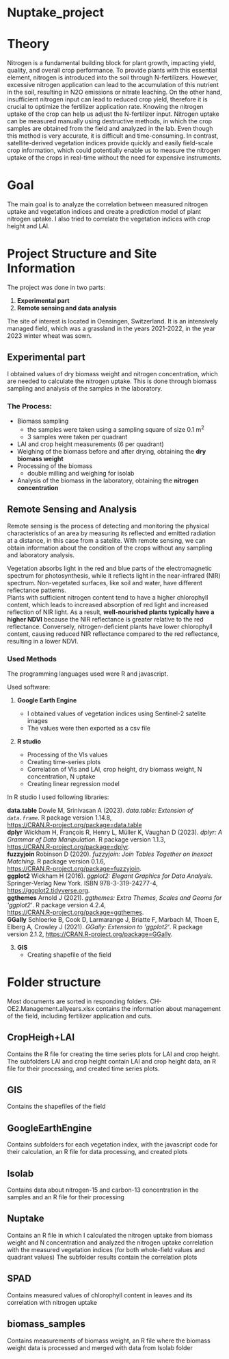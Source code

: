 # Nuptake_project

# Theory
Nitrogen is a fundamental building block for plant growth, impacting yield, quality, and overall crop performance. To provide plants with this essential element, nitrogen is introduced into the soil through N-fertilizers. However, excessive nitrogen application can lead to the accumulation of this nutrient in the soil, resulting in N2O emissions or nitrate leaching. On the other hand, insufficient nitrogen input can lead to reduced crop yield, therefore it is crucial to optimize the fertilizer application rate. Knowing the nitrogen uptake of the crop can help us adjust the N-fertilizer input. Nitrogen uptake can be measured manually using destructive methods, in which the crop samples are obtained from the field and analyzed in the lab. Even though this method is very accurate, it is difficult and time-consuming. In contrast, satellite-derived vegetation indices provide quickly and easily field-scale crop information, which could potentially enable us to measure the nitrogen uptake of the crops in real-time without the need for expensive instruments. 

# Goal
The main goal is to analyze the correlation between measured nitrogen uptake and vegetation indices and create a prediction model of plant nitrogen uptake.
I also tried to correlate the vegetation indices with crop height and LAI.

# Project Structure and Site Information
The project was done in two parts:

1. <b>Experimental part</b>
2. <b>Remote sensing and data analysis</b>

The site of interest is located in Oensingen, Switzerland. It is an intensively managed field, which was a grassland in the years 2021-2022, in the year 2023 winter wheat was sown.

## Experimental part
I obtained values of dry biomass weight and nitrogen concentration, which are needed to calculate the nitrogen uptake. This is done through biomass sampling and analysis of the samples in the laboratory.

### The Process:
+ Biomass sampling
  - the samples were taken using a sampling square of size 0.1 m<sup>2</sup>
  - 3 samples were taken per quadrant
+ LAI and crop height measurements (6 per quadrant)
+ Weighing of the biomass before and after drying, obtaining the <b>dry biomass weight</b>
+ Processing of the biomass
  - double milling and weighing for isolab
+ Analysis of the biomass in the laboratory, obtaining the <b>nitrogen concentration</b>

## Remote Sensing and Analysis
Remote sensing is the process of detecting and monitoring the physical characteristics of an area by measuring its reflected and emitted radiation at a distance, in this case from a satelite. With remote sensing, we can obtain information about the condition of the crops without any sampling and laboratory analysis.

Vegetation absorbs light in the red and blue parts of the electromagnetic spectrum for photosynthesis, while it reflects light in the near-infrared (NIR) spectrum. Non-vegetated surfaces, like soil and water, have different reflectance patterns. <br>
Plants with sufficient nitrogen content tend to have a higher chlorophyll content, which leads to increased absorption of red light and increased reflection of NIR light.
As a result, **well-nourished plants typically have a higher NDVI** because the NIR reflectance is greater relative to the red reflectance.
Conversely, nitrogen-deficient plants have lower chlorophyll content, causing reduced NIR reflectance compared to the red reflectance, resulting in a lower NDVI.

### Used Methods
The programming languages used were R and javascript.

Used software:

1. <b>Google Earth Engine</b>
   - I obtained values of vegetation indices using Sentinel-2 satelite images
   - The values were then exported as a csv file

2. <b>R studio</b>
   - Processing of the VIs values
   - Creating time-series plots
   - Correlation of VIs and LAI, crop height, dry biomass weight, N concentration, N uptake
   - Creating linear regression model

In R studio I used following libraries:

**data.table** Dowle M, Srinivasan A (2023). _data.table: Extension of `data.frame`_. R package version 1.14.8, <br> <https://CRAN.R-project.org/package=data.table> <br>
**dplyr** Wickham H, François R, Henry L, Müller K, Vaughan D (2023). _dplyr: A Grammar of Data Manipulation_. R package version 1.1.3, <br> <https://CRAN.R-project.org/package=dplyr>. <br>
**fuzzyjoin** Robinson D (2020). _fuzzyjoin: Join Tables Together on Inexact Matching_. R package version 0.1.6, <br> <https://CRAN.R-project.org/package=fuzzyjoin>. <br>
**ggplot2** Wickham H (2016). _ggplot2: Elegant Graphics for Data Analysis_. Springer-Verlag New York. ISBN 978-3-319-24277-4, <br> <https://ggplot2.tidyverse.org>. <br>
**ggthemes** Arnold J (2021). _ggthemes: Extra Themes, Scales and Geoms for 'ggplot2'_. R package version 4.2.4, <br> <https://CRAN.R-project.org/package=ggthemes>. <br>
**GGally** Schloerke B, Cook D, Larmarange J, Briatte F, Marbach M, Thoen E, Elberg A, Crowley J (2021). _GGally: Extension to 'ggplot2'_. R package version 2.1.2, <https://CRAN.R-project.org/package=GGally>. <br>
  
3. <b>GIS</b>
   - Creating shapefile of the field

# Folder structure
Most documents are sorted in responding folders. 
CH-OE2.Management.allyears.xlsx contains the information about management of the field, including fertilizer application and cuts.

## CropHeigh+LAI
Contains the R file for creating the time series plots for LAI and crop height. <br>
The subfolders LAI and crop height contain LAI and crop height data, an R file for their processing, and created time series plots.

## GIS
Contains the shapefiles of the field

## GoogleEarthEngine
Contains subfolders for each vegetation index, with the javascript code for their calculation, an R file for data processing, and created plots

## Isolab
Contains data about nitrogen-15 and carbon-13 concentration in the samples and an R file for their processing

## Nuptake
Contains an R file in which I calculated the nitrogen uptake from biomass weight and N concentration and analyzed the nitrogen uptake correlation with the measured vegetation indices (for both whole-field values and quadrant values)
The subfolder results contain the correlation plots

## SPAD
Contains measured values of chlorophyll content in leaves and its correlation with nitrogen uptake

## biomass_samples
Contains measurements of biomass weight, an R file where the biomass weight data is processed and merged with data from Isolab folder
